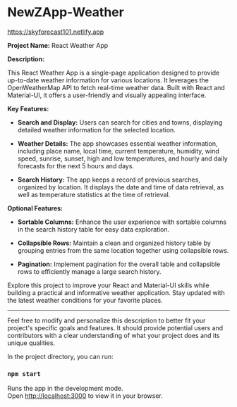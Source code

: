 # NewZApp-Weather
https://skyforecast101.netlify.app

**Project Name:** React Weather App

**Description:**

This React Weather App is a single-page application designed to provide up-to-date weather information for various locations. It leverages the OpenWeatherMap API to fetch real-time weather data. Built with React and Material-UI, it offers a user-friendly and visually appealing interface.

**Key Features:**

- **Search and Display:** Users can search for cities and towns, displaying detailed weather information for the selected location.

- **Weather Details:** The app showcases essential weather information, including place name, local time, current temperature, humidity, wind speed, sunrise, sunset, high and low temperatures, and hourly and daily forecasts for the next 5 hours and days.

- **Search History:** The app keeps a record of previous searches, organized by location. It displays the date and time of data retrieval, as well as temperature statistics at the time of retrieval.

**Optional Features:**

- **Sortable Columns:** Enhance the user experience with sortable columns in the search history table for easy data exploration.

- **Collapsible Rows:** Maintain a clean and organized history table by grouping entries from the same location together using collapsible rows.

- **Pagination:** Implement pagination for the overall table and collapsible rows to efficiently manage a large search history.

Explore this project to improve your React and Material-UI skills while building a practical and informative weather application. Stay updated with the latest weather conditions for your favorite places.

---

Feel free to modify and personalize this description to better fit your project's specific goals and features. It should provide potential users and contributors with a clear understanding of what your project does and its unique qualities.

In the project directory, you can run:

### `npm start`

Runs the app in the development mode.\
Open [http://localhost:3000](http://localhost:3000) to view it in your browser.

